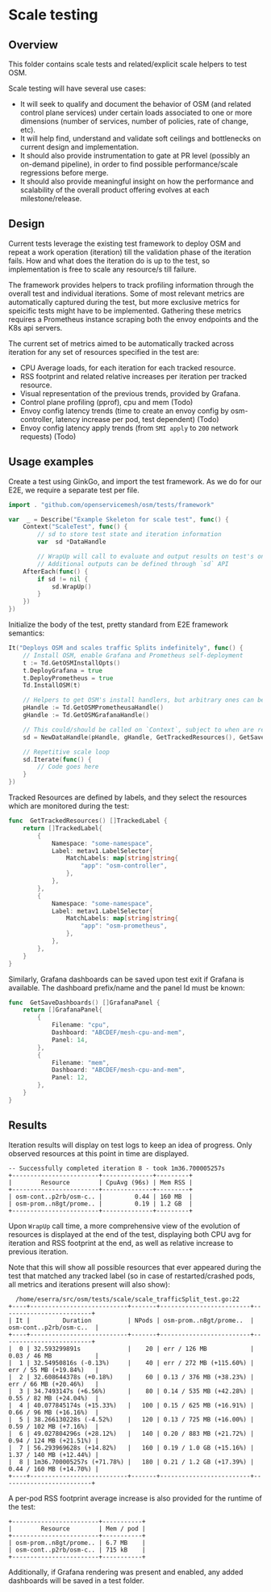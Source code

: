 # Scale testing
## Overview
This folder contains scale tests and related/explicit scale helpers to test OSM.

Scale testing will have several use cases:
- It will seek to qualify and document the behavior of OSM (and related control plane services) under certain loads associated to one or more dimensions (number of services, number of policies, rate of change, etc).
- It will help find, understand and validate soft ceilings and bottlenecks on current design and implementation.
- It should also provide instrumentation to gate at PR level (possibly an on-demand pipeline), in order to find possible performance/scale regressions before merge.
- It should also provide meaningful insight on how the performance and scalability of the overall product offering evolves at each milestone/release.

## Design

Current tests leverage the existing test framework to deploy OSM and repeat a work operation (iteration) till the validation phase of the iteration fails. How and what does the iteration do is up to the test, so implementation is free to scale any resource/s till failure.

The framework provides helpers to track profiling information through the overall test and individual iterations. Some of most relevant metrics are automatically captured during the test, but more exclusive metrics for speicific tests might have to be implemented. 
Gathering these metrics requires a Prometheus instance scraping both the envoy endpoints and the K8s api servers.

The current set of metrics aimed to be automatically tracked across iteration for any set of resources specified in the test are:
- CPU Average loads, for each iteration for each tracked resource.
- RSS footprint and related relative increases per iteration per tracked resource.
- Visual representation of the previous trends, provided by Grafana.
- Control plane profiling (pprof), cpu and mem (Todo)
- Envoy config latency trends (time to create an envoy config by osm-controller, latency increase per pod, test dependent) (Todo)
- Envoy config latency apply trends (from  `SMI apply` to `200` network requests) (Todo)


## Usage examples
Create a test using GinkGo, and import the test framework. As we do for our E2E, we require a separate test per file.
```go
import . "github.com/openservicemesh/osm/tests/framework"

var  _ = Describe("Example Skeleton for scale test", func() {
	Context("ScaleTest", func() {
		// sd to store test state and iteration information
		var  sd *DataHandle

		// WrapUp will call to evaluate and output results on test's on os.Stdout.
		// Additional outputs can be defined through `sd` API
	AfterEach(func() {
		if sd != nil {
			sd.WrapUp()
		}
	})
})
```

Initialize the body of the test, pretty standard from E2E framework semantics:
```go
It("Deploys OSM and scales traffic Splits indefinitely", func() {
	// Install OSM, enable Grafana and Prometheus self-deployment
	t := Td.GetOSMInstallOpts()
	t.DeployGrafana = true
	t.DeployPrometheus = true
	Td.InstallOSM(t)

	// Helpers to get OSM's install handlers, but arbitrary ones can be provided
	pHandle := Td.GetOSMPrometheusaHandle()
	gHandle := Td.GetOSMGrafanaHandle()

	// This could/should be called on `Context`, subject to when are resources available
	sd = NewDataHandle(pHandle, gHandle, GetTrackedResources(), GetSaveDashboards())	

	// Repetitive scale loop
	sd.Iterate(func() {
		// Code goes here
	}
})
```

Tracked Resources are defined by labels, and they select the resources which are monitored during the test:
```go
func  GetTrackedResources() []TrackedLabel {
	return []TrackedLabel{
		{
			Namespace: "some-namespace",
			Label: metav1.LabelSelector{
				MatchLabels: map[string]string{
					"app": "osm-controller",
				},
			},
		},
		{
			Namespace: "some-namespace",
			Label: metav1.LabelSelector{
				MatchLabels: map[string]string{
					"app": "osm-prometheus",
				},
			},
		},
	}
}
```

Similarly, Grafana dashboards can be saved upon test exit if Grafana is available. The dashboard prefix/name and the panel Id must be known:
```go
func  GetSaveDashboards() []GrafanaPanel {
	return []GrafanaPanel{
		{
			Filename: "cpu",
			Dashboard: "ABCDEF/mesh-cpu-and-mem",
			Panel: 14,
		},
		{
			Filename: "mem",
			Dashboard: "ABCDEF/mesh-cpu-and-mem",
			Panel: 12,
		},
	}
}
```

## Results
Iteration results will display on test logs to keep an idea of progress.
Only observed resources at this point in time are displayed.
```
-- Successfully completed iteration 8 - took 1m36.700005257s
+------------------------+--------------+---------+
|        Resource        | CpuAvg (96s) | Mem RSS |
+------------------------+--------------+---------+
| osm-cont..p2rb/osm-c.. |         0.44 | 160 MB  |
| osm-prom..n8gt/prome.. |         0.19 | 1.2 GB  |
+------------------------+--------------+---------+
```

Upon `WrapUp` call time, a more comprehensive view of the evolution of resources is displayed at the end of the test, displaying both CPU avg for iteration and RSS footprint at the end, as well as relative increase to previous iteration.

Note that this will show all possible resources that ever appeared during the test that matched any tracked label (so in case of restarted/crashed pods, all metrics and iterations present will also show):
```[AfterEach] ScaleClientServerTrafficSplit
  /home/eserra/src/osm/tests/scale/scale_trafficSplit_test.go:22
+----+---------------------------+-------+-------------------------+-------------------------+
| It |         Duration          | NPods | osm-prom..n8gt/prome..  | osm-cont..p2rb/osm-c..  |
+----+---------------------------+-------+-------------------------+-------------------------+
|  0 | 32.593299891s             |    20 | err / 126 MB            | 0.03 / 46 MB            |
|  1 | 32.54950816s (-0.13%)     |    40 | err / 272 MB (+115.60%) | err / 55 MB (+19.84%)   |
|  2 | 32.608644378s (+0.18%)    |    60 | 0.13 / 376 MB (+38.23%) | err / 66 MB (+20.46%)   |
|  3 | 34.7493147s (+6.56%)      |    80 | 0.14 / 535 MB (+42.28%) | 0.55 / 82 MB (+24.04%)  |
|  4 | 40.077845174s (+15.33%)   |   100 | 0.15 / 625 MB (+16.91%) | 0.66 / 96 MB (+16.16%)  |
|  5 | 38.266130228s (-4.52%)    |   120 | 0.13 / 725 MB (+16.00%) | 0.59 / 102 MB (+7.16%)  |
|  6 | 49.027804296s (+28.12%)   |   140 | 0.20 / 883 MB (+21.72%) | 0.94 / 124 MB (+21.51%) |
|  7 | 56.293969628s (+14.82%)   |   160 | 0.19 / 1.0 GB (+15.16%) | 1.37 / 140 MB (+12.44%) |
|  8 | 1m36.700005257s (+71.78%) |   180 | 0.21 / 1.2 GB (+17.39%) | 0.44 / 160 MB (+14.70%) |
+----+---------------------------+-------+-------------------------+-------------------------+
```
A per-pod RSS footprint average increase is also provided for the runtime of the test:
```
+------------------------+-----------+
|        Resource        | Mem / pod |
+------------------------+-----------+
| osm-prom..n8gt/prome.. | 6.7 MB    |
| osm-cont..p2rb/osm-c.. | 715 kB    |
+------------------------+-----------+
```

Additionally, if Grafana rendering was present and enabled, any added dashboards will be saved in a test folder.
